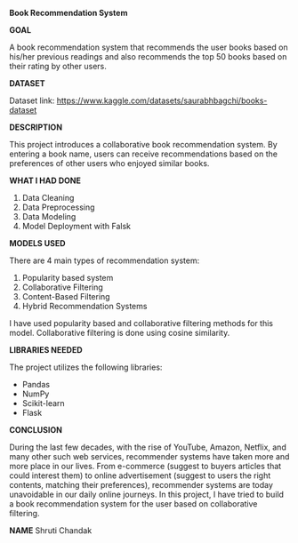 **Book Recommendation System**

<!-- if any of the topics seem irrelavent - please ignore -->

**GOAL**

A book recommendation system that recommends the user books based on his/her previous readings and also recommends the top 50 books based on their rating by other users.

**DATASET**

Dataset link: https://www.kaggle.com/datasets/saurabhbagchi/books-dataset

**DESCRIPTION**

This project introduces a collaborative book recommendation system. By entering a book name, users can receive recommendations based on the preferences of other users who enjoyed similar books.

**WHAT I HAD DONE**

1. Data Cleaning
2. Data Preprocessing
3. Data Modeling
4. Model Deployment with Falsk

**MODELS USED**

There are 4 main types of recommendation system:

1. Popularity based system
2. Collaborative Filtering
3. Content-Based Filtering
4. Hybrid Recommendation Systems

I have used popularity based and collaborative filtering methods for this model. Collaborative filtering is done using cosine similarity.

**LIBRARIES NEEDED**

The project utilizes the following libraries:

- Pandas
- NumPy
- Scikit-learn
- Flask

**CONCLUSION**  

During the last few decades, with the rise of YouTube, Amazon, Netflix, and many other such web services, recommender systems have taken more and more place in our lives. From e-commerce (suggest to buyers articles that could interest them) to online advertisement (suggest to users the right contents, matching their preferences), recommender systems are today unavoidable in our daily online journeys. In this project, I have tried to build a book recommendation system for the user based on collaborative filtering.

**NAME**
Shruti Chandak